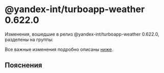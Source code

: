 # @yandex-int/turboapp-weather 0.622.0

<!-- ЧЕЛОВЕЧЕСКОЕ ВСТУПЛЕНИЕ -->

Изменения, вошедшие в релиз @yandex-int/turboapp-weather 0.622.0, разделены на группы:

Все важные изменения подробно описаны [ниже](#Пояснения).

## Пояснения

